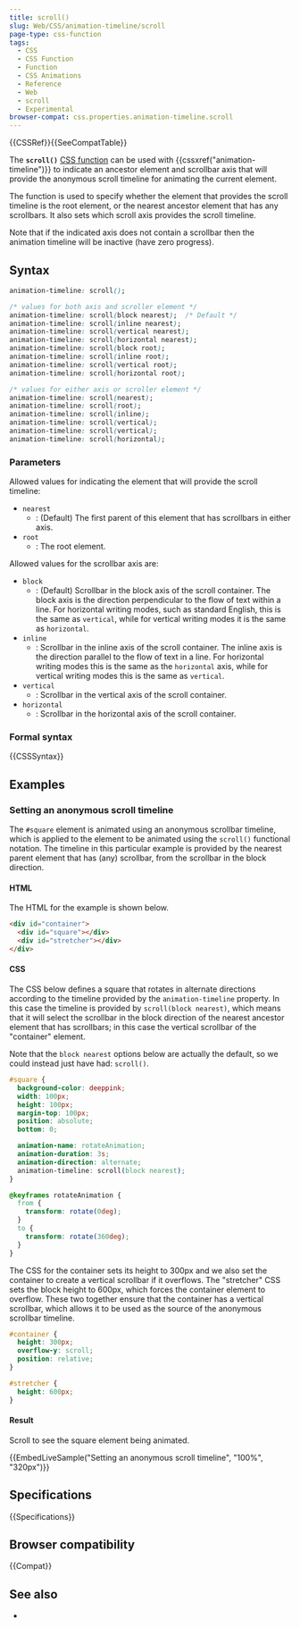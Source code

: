 ```yaml
---
title: scroll()
slug: Web/CSS/animation-timeline/scroll
page-type: css-function
tags:
  - CSS
  - CSS Function
  - Function
  - CSS Animations
  - Reference
  - Web
  - scroll
  - Experimental
browser-compat: css.properties.animation-timeline.scroll
---
```


{{CSSRef}}{{SeeCompatTable}}

The **`scroll()`** [CSS function](/en-US/docs/Web/CSS/CSS_Functions) can be used with {{cssxref("animation-timeline")}} to indicate an ancestor element and scrollbar axis that will provide the anonymous scroll timeline for animating the current element.

The function is used to specify whether the element that provides the scroll timeline is the root element, or the nearest ancestor element that has any scrollbars.
It also sets which scroll axis provides the scroll timeline.

Note that if the indicated axis does not contain a scrollbar then the animation timeline will be inactive (have zero progress).

## Syntax

```css
animation-timeline: scroll();

/* values for both axis and scroller element */
animation-timeline: scroll(block nearest);  /* Default */
animation-timeline: scroll(inline nearest);
animation-timeline: scroll(vertical nearest);
animation-timeline: scroll(horizontal nearest);
animation-timeline: scroll(block root); 
animation-timeline: scroll(inline root);
animation-timeline: scroll(vertical root);
animation-timeline: scroll(horizontal root);

/* values for either axis or scroller element */
animation-timeline: scroll(nearest);
animation-timeline: scroll(root);
animation-timeline: scroll(inline);
animation-timeline: scroll(vertical);
animation-timeline: scroll(vertical);
animation-timeline: scroll(horizontal);
```

### Parameters

Allowed values for indicating the element that will provide the scroll timeline:

- `nearest`
  - : (Default) The first parent of this element that has scrollbars in either axis.
- `root`
  - : The root element.

Allowed values for the scrollbar axis are:

- `block`
  - : (Default) Scrollbar in the block axis of the scroll container.
    The block axis is the direction perpendicular to the flow of text within a line.
    For horizontal writing modes, such as standard English, this is the same as `vertical`, while for vertical writing modes it is the same as `horizontal`.
- `inline`
  - : Scrollbar in the inline axis of the scroll container.
    The inline axis is the direction parallel to the flow of text in a line.
    For horizontal writing modes this is the same as the `horizontal` axis, while for vertical writing modes this is the same as `vertical`.
- `vertical`
  - : Scrollbar in the vertical axis of the scroll container.
- `horizontal`
  - : Scrollbar in the horizontal axis of the scroll container.

### Formal syntax

{{CSSSyntax}}

## Examples

### Setting an anonymous scroll timeline

The `#square` element is animated using an anonymous scrollbar timeline, which is applied to the element to be animated using the `scroll()` functional notation.
The timeline in this particular example is provided by the nearest parent element that has (any) scrollbar, from the scrollbar in the block direction.

#### HTML

The HTML for the example is shown below.

```html
<div id="container">
  <div id="square"></div>
  <div id="stretcher"></div>
</div>
```

#### CSS

The CSS below defines a square that rotates in alternate directions according to the timeline provided by the `animation-timeline` property.
In this case the timeline is provided by `scroll(block nearest)`, which means that it will select the scrollbar in the block direction of the nearest ancestor element that has scrollbars; in this case the vertical scrollbar of the "container" element.

Note that the `block nearest` options below are actually the default, so we could instead just have had: `scroll()`.

```css
#square {
  background-color: deeppink;
  width: 100px;
  height: 100px;
  margin-top: 100px;
  position: absolute;
  bottom: 0;

  animation-name: rotateAnimation;
  animation-duration: 3s;
  animation-direction: alternate;
  animation-timeline: scroll(block nearest);
}

@keyframes rotateAnimation {
  from {
    transform: rotate(0deg);
  }
  to {
    transform: rotate(360deg);
  }
}
```

The CSS for the container sets its height to 300px and we also set the container to create a vertical scrollbar if it overflows.
The "stretcher" CSS sets the block height to 600px, which forces the container element to overflow.
These two together ensure that the container has a vertical scrollbar, which allows it to be used as the source of the anonymous scrollbar timeline.

```css
#container {
  height: 300px;
  overflow-y: scroll;
  position: relative;
}

#stretcher {
  height: 600px;
}
```

#### Result

Scroll to see the square element being animated.

{{EmbedLiveSample("Setting an anonymous scroll timeline", "100%", "320px")}}

## Specifications

{{Specifications}}

## Browser compatibility

{{Compat}}

## See also

-
